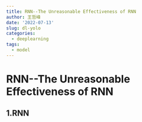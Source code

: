 ```yaml
---
title: RNN--The Unreasonable Effectiveness of RNN
author: 王哲峰
date: '2022-07-13'
slug: dl-yolo
categories:
  - deeplearning
tags:
  - model
---
```


RNN--The Unreasonable Effectiveness of RNN
=============================================



1.RNN
---------------------------------------------


